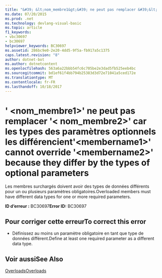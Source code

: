 ```yaml
---
title: "&#39; &lt;nom_membre1&gt;&#39; ne peut pas remplacer &#39;&lt; nom_membre2&gt;&#39; car les types des paramètres optionnels les différencient"
ms.date: 07/20/2015
ms.prod: .net
ms.technology: devlang-visual-basic
ms.topic: article
f1_keywords:
- vbc30697
- bc30697
helpviewer_keywords: BC30697
ms.assetid: 286bc9e0-2e20-4dd5-9f5a-fb917a5c1375
caps.latest.revision: "8"
author: dotnet-bot
ms.author: dotnetcontent
ms.openlocfilehash: 563a6a22bbb54fc6c705be2e3dad5fb525eeb4bc
ms.sourcegitcommit: bd1ef61f4bb794b25383d3d72e71041a5ced172e
ms.translationtype: MT
ms.contentlocale: fr-FR
ms.lasthandoff: 10/18/2017
---
```

# <a name="39ltmembername1gt39-cannot-override-39ltmembername2gt39-because-they-differ-by-the-types-of-optional-parameters"></a><span data-ttu-id="74412-102">&#39; &lt;nom_membre1&gt;&#39; ne peut pas remplacer &#39;&lt; nom_membre2&gt;&#39; car les types des paramètres optionnels les différencient</span><span class="sxs-lookup"><span data-stu-id="74412-102">&#39;&lt;membername1&gt;&#39; cannot override &#39;&lt;membername2&gt;&#39; because they differ by the types of optional parameters</span></span>
<span data-ttu-id="74412-103">Les membres surchargés doivent avoir des types de données différents pour un ou plusieurs paramètres obligatoires.</span><span class="sxs-lookup"><span data-stu-id="74412-103">Overloaded members must have different data types for one or more required parameters.</span></span>  
  
 <span data-ttu-id="74412-104">**ID d’erreur :** BC30697</span><span class="sxs-lookup"><span data-stu-id="74412-104">**Error ID:** BC30697</span></span>  
  
## <a name="to-correct-this-error"></a><span data-ttu-id="74412-105">Pour corriger cette erreur</span><span class="sxs-lookup"><span data-stu-id="74412-105">To correct this error</span></span>  
  
-   <span data-ttu-id="74412-106">Définissez au moins un paramètre obligatoire en tant que type de données différent.</span><span class="sxs-lookup"><span data-stu-id="74412-106">Define at least one required parameter as a different data type.</span></span>  
  
## <a name="see-also"></a><span data-ttu-id="74412-107">Voir aussi</span><span class="sxs-lookup"><span data-stu-id="74412-107">See Also</span></span>  
 [<span data-ttu-id="74412-108">Overloads</span><span class="sxs-lookup"><span data-stu-id="74412-108">Overloads</span></span>](../../visual-basic/language-reference/modifiers/overloads.md)
